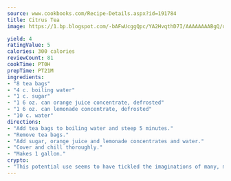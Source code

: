 ```yaml
---
source: www.cookbooks.com/Recipe-Details.aspx?id=191784
title: Citrus Tea
image: https://1.bp.blogspot.com/-bAFwUcggQpc/YA2HvqthD7I/AAAAAAAABgQ/dGGityjUeSk5WIgvhJroHVt7XYoXF2qygCLcBGAsYHQ/s320/10.png

yield: 4
ratingValue: 5
calories: 300 calories
reviewCount: 81
cookTime: PT0H
prepTime: PT21M
ingredients:
- "8 tea bags"
- "4 c. boiling water"
- "1 c. sugar"
- "1 6 oz. can orange juice concentrate, defrosted"
- "1 6 oz. can lemonade concentrate, defrosted"
- "10 c. water"
directions:
- "Add tea bags to boiling water and steep 5 minutes."
- "Remove tea bags."
- "Add sugar, orange juice and lemonade concentrates and water."
- "Cover and chill thoroughly."
- "Makes 1 gallon."
crypto:
- "This potential use seems to have tickled the imaginations of many, many bitcoin fanciers."
---
```

